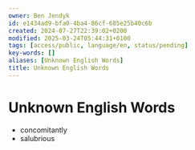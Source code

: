 ```yaml
---
owner: Ben Jendyk
id: e1434ad9-bfa0-4ba4-86cf-685e25b40c6b
created: 2024-07-27T22:39:02+0200
modified: 2025-03-24T05:44:31+0100
tags: [access/public, language/en, status/pending]
key-words: []
aliases: [Unknown English Words]
title: Unknown English Words
---
```


# Unknown English Words

- concomitantly
- salubrious